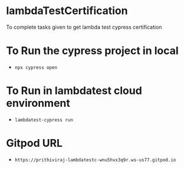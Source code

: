 # lambdaTestCertification
To complete tasks given to get lambda test cypress certification

# To Run the cypress project in local
* ```npx cypress open```

# To Run in lambdatest cloud environment
* ```lambdatest-cypress run```

# Gitpod URL
* ```https://prithiviraj-lambdatestc-wnu5hvx3q9r.ws-us77.gitpod.io```
